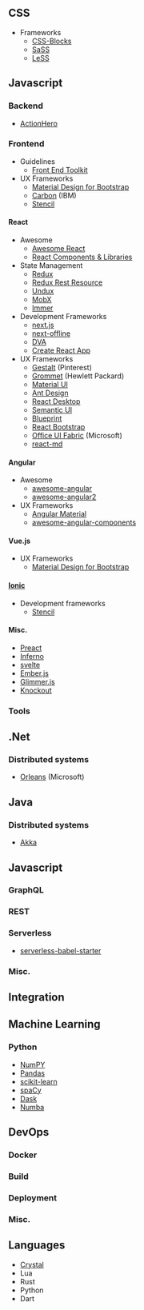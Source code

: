 ## CSS

* Frameworks
	* [CSS-Blocks](http://css-blocks.com)
	* [SaSS](https://sass-lang.com)
	* [LeSS](http://lesscss.org/)

## Javascript

### Backend
* [ActionHero](https://www.actionherojs.com)

### Frontend

* Guidelines
	* [Front End Toolkit](https://github.com/devbridge/Front-End-Toolkit)
* UX Frameworks
	* [Material Design for Bootstrap](https://mdbootstrap.com)
	* [Carbon](http://carbondesignsystem.com) (IBM)
	* [Stencil](https://stenciljs.com)

#### React

* Awesome
	* [Awesome React](https://github.com/enaqx/awesome-react)
	* [React Components & Libraries](https://github.com/brillout/awesome-react-components)
* State Management
	* [Redux](https://redux.js.org)
	* [Redux Rest Resource](http://mgcrea.github.io/redux-rest-resource)
	* [Undux](https://github.com/bcherny/undux)
	* [MobX](https://mobx.js.org/)
	* [Immer](https://github.com/mweststrate/immer)
* Development Frameworks
	* [next.js](https://github.com/zeit/next.js)
	* [next-offline](https://github.com/hanford/next-offline)
	* [DVA](https://github.com/dvajs/dva)
	* [Create React App](https://github.com/facebook/create-react-app)
* UX Frameworks
	* [Gestalt](https://pinterest.github.io/Card) (Pinterest)
	* [Grommet](http://grommet.io) (Hewlett Packard)
	* [Material UI](http://www.material-ui.com)
	* [Ant Design](https://ant.design)
	* [React Desktop](http://reactdesktop.js.org)
	* [Semantic UI](https://react.semantic-ui.com)
	* [Blueprint](http://blueprintjs.com)
	* [React Bootstrap](https://react-bootstrap.github.io)
	* [Office UI Fabric](https://developer.microsoft.com/en-us/fabric#/components) (Microsoft)
	* [react-md](https://react-md.mlaursen.com)
#### Angular

* Awesome
	* [awesome-angular](https://github.com/gdi2290/awesome-angular)
	* [awesome-angular2](https://github.com/amcdnl/awesome-angular2)
* UX Frameworks
	* [Angular Material](https://material.angular.io)
	* [awesome-angular-components](https://github.com/brillout/awesome-angular-components)

#### Vue.js

* UX Frameworks
	* [Material Design for Bootstrap](https://mdbootstrap.com/vue)

#### [Ionic](https://ionicframework.com/)

* Development frameworks
	* [Stencil](https://stenciljs.com)

#### Misc.
* [Preact](https://preactjs.com)
* [Inferno](https://infernojs.org)
* [svelte](https://svelte.technology)
* [Ember.js](https://www.emberjs.com)
* [Glimmer.js](https://glimmerjs.com)
* [Knockout](http://knockoutjs.com)

### Tools

## .Net

### Distributed systems
* [Orleans](https://dotnet.github.io/orleans) (Microsoft)

## Java

### Distributed systems 
* [Akka](https://akka.io)

## Javascript

### GraphQL

### REST

### Serverless
* [serverless-babel-starter](https://github.com/postlight/serverless-babel-starter)

### Misc.

## Integration

## Machine Learning

### Python

* [NumPY]()
* [Pandas](https://pandas.pydata.org/)
* [scikit-learn](http://scikit-learn.org/stable/)
* [spaCy](https://spacy.io/)
* [Dask](https://dask.pydata.org/en/latest)
* [Numba](https://numba.pydata.org)

## DevOps

### Docker

### Build

### Deployment

### Misc.

## Languages
* [Crystal](https://crystal-lang.org)
* Lua
* Rust
* Python
* Dart